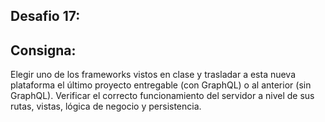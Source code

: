## Desafio 17:

## Consigna:
Elegir uno de los frameworks vistos en clase y trasladar a esta nueva plataforma el último proyecto entregable (con GraphQL) o al anterior (sin GraphQL).
Verificar el correcto funcionamiento del servidor a nivel de sus rutas, vistas, lógica de negocio y persistencia.

